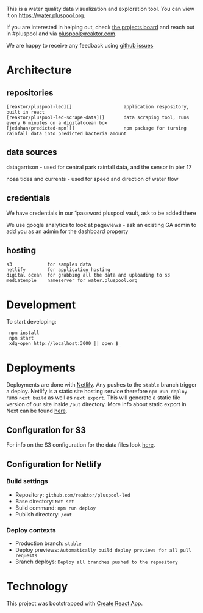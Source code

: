 This is a water quality data visualization and exploration tool. You can view it on https://water.pluspool.org.

If you are interested in helping out, check [the projects board][] and reach out in #pluspool and via pluspool@reaktor.com.

We are happy to receive any feedback using [github issues][]

# Architecture

## repositories

    [reaktor/pluspool-led][]                   application respository, built in react
    [reaktor/pluspool-led-scrape-data][]       data scraping tool, runs every 6 minutes on a digitalocean box
    [jedahan/predicted-mpn][]                  npm package for turning rainfall data into predicted bacteria amount

## data sources

datagarrison - used for central park rainfall data, and the sensor in pier 17

noaa tides and currents - used for speed and direction of water flow

## credentials

We have credentials in our 1password pluspool vault, ask to be added there

We use google analytics to look at pageviews - ask an existing GA admin to add you as an admin for the dashboard property

## hosting

    s3             for samples data
    netlify        for application hosting
    digital ocean  for grabbing all the data and uploading to s3
    mediatemple    nameserver for water.pluspool.org


# Development

To start developing:

     npm install
     npm start
     xdg-open http://localhost:3000 || open $_

# Deployments

Deployments are done with [Netlify](https://www.netlify.com/). Any pushes to the `stable` branch trigger a deploy. 
Netlify is a static site hosting service therefore `npm run deploy` runs `next build` as well as `next export`.
This will generate a static file version of our site inside `/out` directory. More info about static export in Next
can be found [here](https://nextjs.org/docs#static-html-export).

## Configuration for S3

For info on the S3 configuration for the data files look [here](https://github.com/reaktor/pluspool-led-scrape-data).

## Configuration for Netlify

### Build settings

- Repository: `github.com/reaktor/pluspool-led`
- Base directory: `Not set`
- Build command: `npm run deploy`
- Publish directory: `/out`

### Deploy contexts

- Production branch: `stable`
- Deploy previews: `Automatically build deploy previews for all pull requests`
- Branch deploys: `Deploy all branches pushed to the repository`

# Technology

This project was bootstrapped with [Create React App](https://github.com/facebook/create-react-app).


[github issues]: https://github.com/reaktor/pluspool-led/issues
[the projects board]: https://github.com/reaktor/pluspool-led/projects
[reaktor/pluspool-led]: https://github.com/reaktor/pluspool-led
[reaktor/pluspool-led-scrape-data]: https://github.com/reaktor/pluspool-led-scrape-data
[jedahan/predicted-mpn]: https://github.com/jedahan/predicted-mpn
